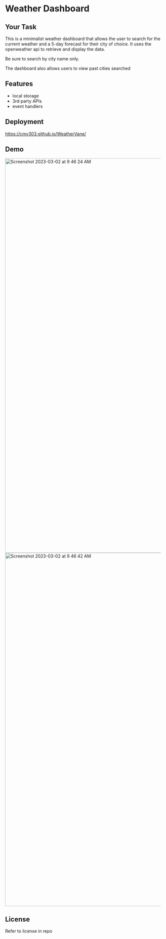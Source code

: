 # Weather Dashboard

## Your Task

This is a minimalist weather dashboard that allows the user to search for the current weather and a 5-day forecast for their city of choice. It uses the openweather api to retrieve and display the data. 

Be sure to search by city name only.

The dashboard also allows users to view past cities searched

## Features
- local storage
- 3rd party APIs
- event handlers

## Deployment
https://cmv303.github.io/WeatherVane/

## Demo
<img width="1277" alt="Screenshot 2023-03-02 at 9 46 24 AM" src="https://user-images.githubusercontent.com/115678318/222461871-6a71b1d4-f6c9-48fe-bdd0-156b7c57b7c3.png">
<img width="1144" alt="Screenshot 2023-03-02 at 9 46 42 AM" src="https://user-images.githubusercontent.com/115678318/222461895-7262d3bf-5549-4960-971e-e99fcba6eff3.png">


## License
Refer to license in repo


